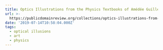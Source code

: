 ```yaml
---
title: Optics Illustrations from the Physics Textbooks of Amédée Guillemin (1868/1
url: >-
  https://publicdomainreview.org/collections/optics-illustrations-from-the-physics-textbooks-of-amedee-guillemin-1868-1882/
date: '2019-07-14T10:58:04.000Z'
tags:
  - optical illusions
  - art
  - physics
---
```


